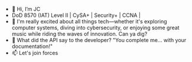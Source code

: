 - 👋 Hi, I’m JC 
- DoD 8570 (IAT) Level II     |     CySA+     |     Security+     |     CCNA     |
- 👀 I'm really excited about all things tech—whether it's exploring computer systems, diving into cybersecurity, or enjoying some great music while riding the waves of innovation. Can ya dig?
- 🌱 What did the API say to the developer? "You complete me... with your documentation!" 
- 📫 Let's join forces
  

<!---
colomoj/colomoj is a ✨ special ✨ repository because its `README.md` (this file) appears on your GitHub profile.
You can click the Preview link to take a look at your changes.
--->
